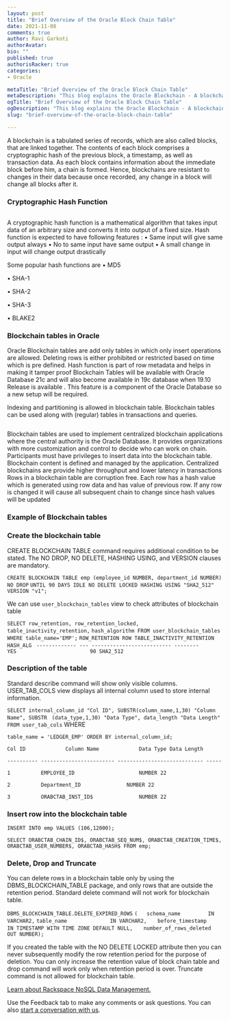 ```yaml
---
layout: post
title: "Brief Overview of the Oracle Block Chain Table"
date: 2021-11-08
comments: true
author: Ravi Garkoti
authorAvatar: 
bio: ""
published: true
authorisRacker: true
categories: 
- Oracle

metaTitle: "Brief Overview of the Oracle Block Chain Table"
metaDescription: "This blog explains the Oracle Blockchain - A blockchain is a tabulated series of records, which are also called blocks, that are linked together. The contents of each block comprises a cryptographic hash of the previous block, a timestamp, as well as transaction data."
ogTitle: "Brief Overview of the Oracle Block Chain Table"
ogDescription: "This blog explains the Oracle Blockchain - A blockchain is a tabulated series of records, which are also called blocks, that are linked together. The contents of each block comprises a cryptographic hash of the previous block, a timestamp, as well as transaction data."
slug: "brief-overview-of-the-oracle-block-chain-table" 

---
```


A blockchain is a tabulated series of records, which are also called blocks, that are linked together. The contents of each block comprises a cryptographic hash of the previous block, a timestamp, as well as transaction data.
As each block contains information about the immediate block before him, a chain is formed. Hence, blockchains are resistant to changes in their data because once recorded, any change in a block will change all blocks after it.

<!--more-->

### Cryptographic Hash Function 

<img src=Picture1.png title="" alt="">

A cryptographic hash function is a mathematical algorithm that takes input data of an arbitrary size and converts it into output of a fixed size. 
Hash function is expected to have following features :
•	Same input will give same output always
•	No to same input have same output 
•	A small change in input will change output drastically

Some popular hash functions are 
•	MD5

•	SHA-1

•	SHA-2

•	SHA-3

•	BLAKE2

### Blockchain tables in Oracle
Oracle Blockchain tables are add only tables in which only insert operations are allowed. Deleting rows is either prohibited or restricted based on time which is pre defined. Hash function is part of  row metadata and helps in making it tamper proof
Blockchain Tables will be available with Oracle Database 21c and will also become available in 19c database when 19.10 Release is available .
This feature is a component of the Oracle Database so a new setup will be required.

Indexing and partitioning is allowed in blockchain table. 
Blockchain tables can be used along with (regular) tables in transactions and queries.

<img src=Picture2.png title="" alt="">

Blockchain tables are used to implement centralized blockchain applications where the central authority is the Oracle Database. It provides organizations with more customization and control to  decide who can work on chain. Participants must have privileges to insert data into the blockchain table. Blockchain content  is defined and managed by the application. Centralized blockchains are provide higher throughput and lower latency in transactions 
Rows in a blockchain table are corruption free. Each row has a hash value which is generated using row data and has value of previous row. If any row is changed it will cause all subsequent chain to change since hash values will be updated

### Example of Blockchain tables 

### Create the blockchain table 
CREATE BLOCKCHAIN TABLE command  requires additional condition to be stated. The NO DROP, NO DELETE, HASHING USING, and VERSION clauses are mandatory.

`CREATE BLOCKCHAIN TABLE emp (employee_id NUMBER, department_id NUMBER) NO DROP` `UNTIL 90 DAYS IDLE NO DELETE LOCKED HASHING USING "SHA2_512" VERSION "v1";`

We can use `user_blockchain_tables` view to check attributes of blockchain table

`SELECT row_retention, row_retention_locked, table_inactivity_retention,` `hash_algorithm FROM user_blockchain_tables WHERE table_name='EMP';` 
`ROW_RETENTION ROW TABLE_INACTIVITY_RETENTION HASH_ALG `
`------------- --- -------------------------- --------` 
`               YES                        90 SHA2_512`

### Description of the table

Standard describe command will show only visible columns. USER_TAB_COLS view displays all internal column used to store internal information.

`SELECT internal_column_id "Col ID", SUBSTR(column_name,1,30) "Column Name", SUBSTR`
` (data_type,1,30) "Data Type", data_length "Data Length" FROM user_tab_cols` WHERE 

`table_name = 'LEDGER_EMP' ORDER BY internal_column_id;` 

`Col ID 			Column Name    			Data Type Data Length `

`---------- ------------------------ ---------------------------- -----` 

`1 			EMPLOYEE_ID 					NUMBER 22 `

`2 			Department_ID 				NUMBER 22` 

`3 			ORABCTAB_INST_ID$ 				NUMBER 22`

### Insert row into the blockchain table

`INSERT INTO emp VALUES (106,12000);`

`SELECT ORABCTAB_CHAIN_ID$, ORABCTAB_SEQ_NUM$, ORABCTAB_CREATION_TIME$,`
`ORABCTAB_USER_NUMBER$, ORABCTAB_HASH$ FROM emp;`

### Delete, Drop and Truncate
You can delete rows in a blockchain table only by using the DBMS_BLOCKCHAIN_TABLE package, and only rows that are outside the retention period. Standard delete command will not work for blockchain table.

`DBMS_BLOCKCHAIN_TABLE.DELETE_EXPIRED_ROWS`
`(   schema_name 		 IN VARCHAR2,`
`table_name 	         IN VARCHAR2,` 
`   before_timestamp 	   IN TIMESTAMP WITH TIME ZONE DEFAULT NULL,`
`   number_of_rows_deleted     OUT NUMBER);`

If you created the table with the NO DELETE LOCKED attribute then you can never subsequently modify the row retention period for the purpose of deletion. 
You can only increase the retention value of block chain table and drop command will work only when retention period is over. 
Truncate command is not allowed for blockchain table.




<a class="cta purple" id="cta" href="https://www.rackspace.com/data/managed-nosql">Learn about Rackspace NoSQL Data Management.</a>

Use the Feedback tab to make any comments or ask questions. You can also
[start a conversation with us](https://www.rackspace.com/contact).
